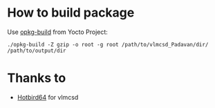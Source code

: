 # How to build package
Use [opkg-build](https://git.yoctoproject.org/cgit/cgit.cgi/opkg-utils) from Yocto Project:

`./opkg-build -Z gzip -o root -g root /path/to/vlmcsd_Padavan/dir/ /path/to/output/dir`

# Thanks to
- [Hotbird64](https://forums.mydigitallife.net/members/hotbird64.333466/) for vlmcsd
